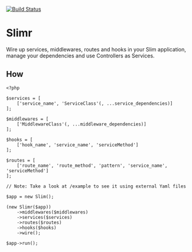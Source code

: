 [![Build Status](https://travis-ci.org/leocavalcante/slimr.svg?branch=master)](https://travis-ci.org/leocavalcante/slimr)

# Slimr
Wire up services, middlewares, routes and hooks in your Slim application, manage your dependencies and use Controllers as Services.

## How
```
<?php

$services = [
    ['service_name', 'ServiceClass'(, ...service_dependencies)]
];

$middlewares = [
    ['MiddlewareClass'(, ...middleware_dependencies)]
];

$hooks = [
    ['hook_name', 'service_name', 'serviceMethod']
];

$routes = [
    ['route_name', 'route_method', 'pattern', 'service_name', 'serviceMethod']
];

// Note: Take a look at /example to see it using external Yaml files 

$app = new Slim();

(new Slimr($app))
    ->middlewares($middlewares)
    ->services($services)
    ->routes($routes)
    ->hooks($hooks)
    ->wire();

$app->run();
```